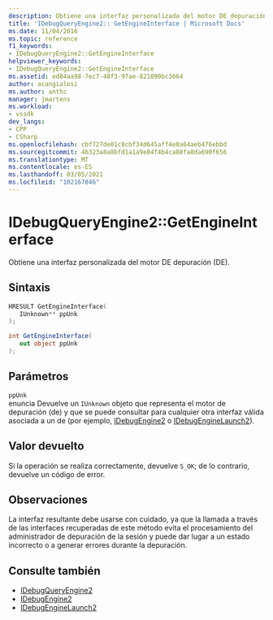 ```yaml
---
description: Obtiene una interfaz personalizada del motor DE depuración (DE).
title: 'IDebugQueryEngine2:: GetEngineInterface | Microsoft Docs'
ms.date: 11/04/2016
ms.topic: reference
f1_keywords:
- IDebugQueryEngine2::GetEngineInterface
helpviewer_keywords:
- IDebugQueryEngine2::GetEngineInterface
ms.assetid: ed84aa98-7ec7-48f3-97ae-821090bc3664
author: acangialosi
ms.author: anthc
manager: jmartens
ms.workload:
- vssdk
dev_langs:
- CPP
- CSharp
ms.openlocfilehash: cbf727de01c8cbf34d645aff4e0a64aeb476ebbd
ms.sourcegitcommit: 4b323a8a8bfd1a1a9e84f4b4ca88fa8da690f656
ms.translationtype: MT
ms.contentlocale: es-ES
ms.lasthandoff: 03/05/2021
ms.locfileid: "102167846"
---
```

# <a name="idebugqueryengine2getengineinterface"></a>IDebugQueryEngine2::GetEngineInterface
Obtiene una interfaz personalizada del motor DE depuración (DE).

## <a name="syntax"></a>Sintaxis

```cpp
HRESULT GetEngineInterface( 
   IUnknown** ppUnk
);
```

```csharp
int GetEngineInterface( 
   out object ppUnk
);
```

## <a name="parameters"></a>Parámetros
`ppUnk`\
enuncia Devuelve un `IUnknown` objeto que representa el motor de depuración (de) y que se puede consultar para cualquier otra interfaz válida asociada a un de (por ejemplo, [IDebugEngine2](../../../extensibility/debugger/reference/idebugengine2.md) o [IDebugEngineLaunch2](../../../extensibility/debugger/reference/idebugenginelaunch2.md)).

## <a name="return-value"></a>Valor devuelto
 Si la operación se realiza correctamente, devuelve `S_OK`; de lo contrario, devuelve un código de error.

## <a name="remarks"></a>Observaciones
 La interfaz resultante debe usarse con cuidado, ya que la llamada a través de las interfaces recuperadas de este método evita el procesamiento del administrador de depuración de la sesión y puede dar lugar a un estado incorrecto o a generar errores durante la depuración.

## <a name="see-also"></a>Consulte también
- [IDebugQueryEngine2](../../../extensibility/debugger/reference/idebugqueryengine2.md)
- [IDebugEngine2](../../../extensibility/debugger/reference/idebugengine2.md)
- [IDebugEngineLaunch2](../../../extensibility/debugger/reference/idebugenginelaunch2.md)
